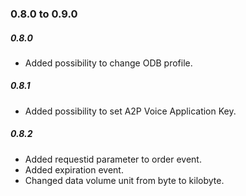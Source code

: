### 0.8.0 to 0.9.0

##### 0.8.0

* Added possibility to change ODB profile.

##### 0.8.1

* Added possibility to set A2P Voice Application Key.

##### 0.8.2

* Added requestid parameter to order event.
* Added expiration event.
* Changed data volume unit from byte to kilobyte.





